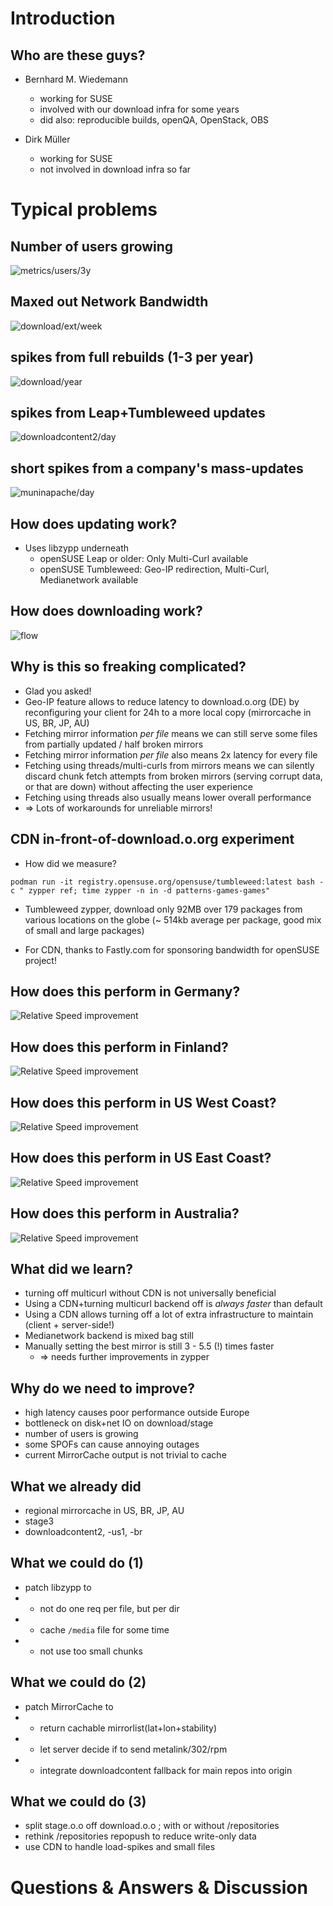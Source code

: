 # Introduction

## Who are these guys?

* Bernhard M. Wiedemann
  * working for SUSE
  * involved with our download infra for some years
  * did also: reproducible builds, openQA, OpenStack, OBS

* Dirk Müller
  * working for SUSE
  * not involved in download infra so far


# Typical problems

## Number of users growing
![metrics/users/3y](img/20230519-metrics-users-s.png)

## Maxed out Network Bandwidth

![download/ext/week](img/20230519-if_external-week.png)

## spikes from full rebuilds (1-3 per year)
![download/year](img/20230519-if_publish-year.png)

## spikes from Leap+Tumbleweed updates

![downloadcontent2/day](img/20230518-if_eth0-day.png)

## short spikes from a company's mass-updates
![muninapache/day](img/20230519-apache_accesses-day.png)


## How does updating work?

* Uses libzypp underneath
  * openSUSE Leap or older: Only Multi-Curl available
  * openSUSE Tumbleweed: Geo-IP redirection, Multi-Curl, Medianetwork available


## How does downloading work?

![flow](img/download_flow.png)


## Why is this so freaking complicated?

* Glad you asked!
* Geo-IP feature allows to reduce latency to download.o.org (DE) by reconfiguring your client for 24h to a more local copy (mirrorcache in US, BR, JP, AU)
* Fetching mirror information *per file* means we can still serve some files from partially updated / half broken mirrors
* Fetching mirror information *per file* also means 2x latency for every file
* Fetching using threads/multi-curls from mirrors means we can silently discard chunk fetch attempts from broken mirrors (serving corrupt data, or that are down) without affecting the user experience
* Fetching using threads also usually means lower overall performance
* => Lots of workarounds for unreliable mirrors!


## CDN in-front-of-download.o.org experiment

* How did we measure?

`podman run -it registry.opensuse.org/opensuse/tumbleweed:latest bash -c " zypper ref; time zypper -n in -d patterns-games-games"`

* Tumbleweed zypper, download only 92MB over 179 packages from various locations on the globe (~ 514kb average per package, good mix of small and large packages)

* For CDN, thanks to Fastly.com for sponsoring bandwidth for openSUSE project!


## How does this perform in Germany?

![Relative Speed improvement](img/relative_speed_germany.png)


## How does this perform in Finland?

![Relative Speed improvement](img/relative_speed_finland.png)


## How does this perform in US West Coast?

![Relative Speed improvement](img/relative_speed_us_west.png)


## How does this perform in US East Coast?

![Relative Speed improvement](img/relative_speed_us_east.png)


## How does this perform in Australia?

![Relative Speed improvement](img/relative_speed_australia.png)


## What did we learn?

* turning off multicurl without CDN is not universally beneficial
* Using a CDN+turning multicurl backend off is *always faster* than default
* Using a CDN allows turning off a lot of extra infrastructure to maintain (client + server-side!)
* Medianetwork backend is mixed bag still
* Manually setting the best mirror is still 3 - 5.5 (!) times faster
  * => needs further improvements in zypper


## Why do we need to improve?

* high latency causes poor performance outside Europe
* bottleneck on disk+net IO on download/stage
* number of users is growing
* some SPOFs can cause annoying outages
* current MirrorCache output is not trivial to cache


## What we already did

* regional mirrorcache in US, BR, JP, AU
* stage3
* downloadcontent2, -us1, -br


## What we could do (1)

* patch libzypp to
* * not do one req per file, but per dir
* * cache `/media` file for some time
* * not use too small chunks


## What we could do (2)
* patch MirrorCache to
* * return cachable mirrorlist(lat+lon+stability)
* * let server decide if to send metalink/302/rpm
* * integrate downloadcontent fallback for main repos into origin


## What we could do (3)

* split stage.o.o off download.o.o ; with or without /repositories
* rethink /repositories repopush to reduce write-only data
* use CDN to handle load-spikes and small files

# Questions & Answers & Discussion
